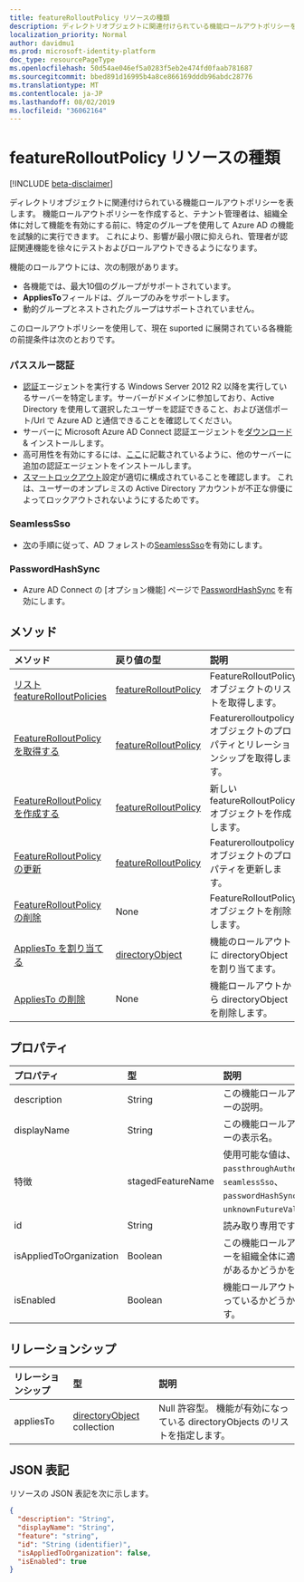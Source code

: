 ```yaml
---
title: featureRolloutPolicy リソースの種類
description: ディレクトリオブジェクトに関連付けられている機能ロールアウトポリシーを表します。
localization_priority: Normal
author: davidmu1
ms.prod: microsoft-identity-platform
doc_type: resourcePageType
ms.openlocfilehash: 50d54ae046ef5a0283f5eb2e474fd0faab781687
ms.sourcegitcommit: bbed891d16995b4a8ce866169dddb96abdc28776
ms.translationtype: MT
ms.contentlocale: ja-JP
ms.lasthandoff: 08/02/2019
ms.locfileid: "36062164"
---
```

# <a name="featurerolloutpolicy-resource-type"></a>featureRolloutPolicy リソースの種類

[!INCLUDE [beta-disclaimer](../../includes/beta-disclaimer.md)]

ディレクトリオブジェクトに関連付けられている機能ロールアウトポリシーを表します。 機能ロールアウトポリシーを作成すると、テナント管理者は、組織全体に対して機能を有効にする前に、特定のグループを使用して Azure AD の機能を試験的に実行できます。 これにより、影響が最小限に抑えられ、管理者が認証関連機能を徐々にテストおよびロールアウトできるようになります。

機能のロールアウトには、次の制限があります。

- 各機能では、最大10個のグループがサポートされています。
- **AppliesTo**フィールドは、グループのみをサポートします。
- 動的グループとネストされたグループはサポートされていません。

このロールアウトポリシーを使用して、現在 suported に展開されている各機能の前提条件は次のとおりです。

### <a name="passthrough-authentication"></a>パススルー認証

* [認証](https://docs.microsoft.com/en-us/azure/active-directory/hybrid/how-to-connect-pta)エージェントを実行する Windows Server 2012 R2 以降を実行しているサーバーを特定します。サーバーがドメインに参加しており、Active Directory を使用して選択したユーザーを認証できること、および送信ポート/Url で Azure AD と通信できることを確認してください。
* サーバーに Microsoft Azure AD Connect 認証エージェントを[ダウンロード](https://aka.ms/getauthagent)& インストールします。
* 高可用性を有効にするには、[ここ](https://docs.microsoft.com/en-us/azure/active-directory/hybrid/how-to-connect-pta-quick-start#step-4-ensure-high-availability)に記載されているように、他のサーバーに追加の認証エージェントをインストールします。
* [スマートロックアウト](https://docs.microsoft.com/en-us/azure/active-directory/authentication/howto-password-smart-lockout)設定が適切に構成されていることを確認します。 これは、ユーザーのオンプレミスの Active Directory アカウントが不正な俳優によってロックアウトされないようにするためです。

### <a name="seamlesssso"></a>SeamlessSso

* [次](https://docs.microsoft.com/en-us/azure/active-directory/hybrid/tshoot-connect-sso#manual-reset-of-the-feature)の手順に従って、AD フォレストの[SeamlessSso](https://docs.microsoft.com/en-us/azure/active-directory/hybrid/how-to-connect-sso)を有効にします。

### <a name="passwordhashsync"></a>PasswordHashSync

* Azure AD Connect の [オプション機能] ページで [PasswordHashSync](https://docs.microsoft.com/en-us/azure/active-directory/hybrid/whatis-phs) を有効にします。

## <a name="methods"></a>メソッド

| メソッド       | 戻り値の型 | 説明 |
|:-------------|:------------|:------------|
| [リスト featureRolloutPolicies](../api/directory-list-featurerolloutpolicies.md) | [featureRolloutPolicy](featurerolloutpolicy.md) | FeatureRolloutPolicy オブジェクトのリストを取得します。 |
| [FeatureRolloutPolicy を取得する](../api/featurerolloutpolicy-get.md) | [featureRolloutPolicy](featurerolloutpolicy.md) | Featurerolloutpolicy オブジェクトのプロパティとリレーションシップを取得します。 ||
| [FeatureRolloutPolicy を作成する](../api/directory-post-featurerolloutpolicies.md) | [featureRolloutPolicy](featurerolloutpolicy.md) | 新しい featureRolloutPolicy オブジェクトを作成します。
| [FeatureRolloutPolicy の更新](../api/featurerolloutpolicy-update.md) | [featureRolloutPolicy](featurerolloutpolicy.md) | Featurerolloutpolicy オブジェクトのプロパティを更新します。 |
| [FeatureRolloutPolicy の削除](../api/featurerolloutpolicy-delete.md) | None | FeatureRolloutPolicy オブジェクトを削除します。 |
| [AppliesTo を割り当てる](../api/featurerolloutpolicy-post-appliesto.md) | [directoryObject](directoryobject.md) | 機能のロールアウトに directoryObject を割り当てます。 |
| [AppliesTo の削除](../api/featurerolloutpolicy-delete-appliesto.md) | None | 機能ロールアウトから directoryObject を削除します。 |

## <a name="properties"></a>プロパティ

| プロパティ     | 型        | 説明 |
|:-------------|:------------|:------------|
|description|String|この機能ロールアウトポリシーの説明。|
|displayName|String|この機能ロールアウトポリシーの表示名。|
|特徴|stagedFeatureName| 使用可能な値は、`passthroughAuthentication`、`seamlessSso`、`passwordHashSync`、`unknownFutureValue` です。|
|id|String| 読み取り専用です。|
|isAppliedToOrganization|Boolean|この機能ロールアウトポリシーを組織全体に適用する必要があるかどうかを示します。|
|isEnabled|Boolean|機能ロールアウトが有効になっているかどうかを示します。|

## <a name="relationships"></a>リレーションシップ

| リレーションシップ | 型        | 説明 |
|:-------------|:------------|:------------|
|appliesTo|[directoryObject](directoryobject.md) collection| Null 許容型。 機能が有効になっている directoryObjects のリストを指定します。|

## <a name="json-representation"></a>JSON 表記

リソースの JSON 表記を次に示します。

<!-- {
  "blockType": "resource",
  "optionalProperties": [

  ],
  "@odata.type": "microsoft.graph.featureRolloutPolicy",
  "baseType": "",
  "keyProperty": "id"
}-->

```json
{
  "description": "String",
  "displayName": "String",
  "feature": "string",
  "id": "String (identifier)",
  "isAppliedToOrganization": false,
  "isEnabled": true
}
```

<!-- uuid: 16cd6b66-4b1a-43a1-adaf-3a886856ed98
2019-02-04 14:57:30 UTC -->
<!-- {
  "type": "#page.annotation",
  "description": "featureRolloutPolicy resource",
  "keywords": "",
  "section": "documentation",
  "tocPath": ""
}-->
